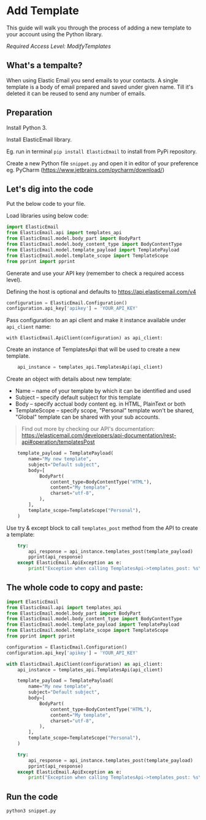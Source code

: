 # Add Template

This guide will walk you through the process of adding a new template to your account using the Python library. 

*Required Access Level: ModifyTemplates*

## What's a tempalte?
When using Elastic Email you send emails to your contacts. A single template is a body of  email prepared and saved under given name. Till it's deleted it can be reused to send any number of emails.

## Preparation
Install Python 3.

Install ElasticEmail library.

Eg. run in terminal `pip install ElasticEmail` to install from PyPi repository.

Create a new Python file `snippet.py` and open it in editor of your preference eg. PyCharm (https://www.jetbrains.com/pycharm/download/)

## Let's dig into the code

Put the below code to your file.

Load libraries using below code:

```python
import ElasticEmail
from ElasticEmail.api import templates_api
from ElasticEmail.model.body_part import BodyPart
from ElasticEmail.model.body_content_type import BodyContentType
from ElasticEmail.model.template_payload import TemplatePayload
from ElasticEmail.model.template_scope import TemplateScope
from pprint import pprint
```

Generate and use your API key (remember to check a required access level).

Defining the host is optional and defaults to https://api.elasticemail.com/v4

```python
configuration = ElasticEmail.Configuration()
configuration.api_key['apikey'] = 'YOUR_API_KEY'
```

Pass configuration to an api client and make it instance available under `api_client` name:
```
with ElasticEmail.ApiClient(configuration) as api_client:
```

Create an instance of TemplatesApi that will be used to create a new template.

```python
    api_instance = templates_api.TemplatesApi(api_client)
```

Create an object with details about new template:
- Name – name of your template by which it can be identified and used
- Subject – specify default subject for this template
- Body – specify acctual body content eg. in HTML, PlainText or both
- TemplateScope – specify scope, "Personal" template won't be shared, "Global" template can be shared with your sub accounts.

> Find out more by checking our API's documentation: https://elasticemail.com/developers/api-documentation/rest-api#operation/templatesPost


```python
    template_payload = TemplatePayload(
        name="My new template",
        subject="Default subject",
        body=[
            BodyPart(
                content_type=BodyContentType("HTML"),
                content="My template",
                charset="utf-8",
            ),
        ],
        template_scope=TemplateScope("Personal"),
    )
```

Use try & except block to call `templates_post` method from the API to create a template: 

```python
    try:
        api_response = api_instance.templates_post(template_payload)
        pprint(api_response)
    except ElasticEmail.ApiException as e:
        print("Exception when calling TemplatesApi->templates_post: %s\n" % e)
```


## The whole code to copy and paste:

```python
import ElasticEmail
from ElasticEmail.api import templates_api
from ElasticEmail.model.body_part import BodyPart
from ElasticEmail.model.body_content_type import BodyContentType
from ElasticEmail.model.template_payload import TemplatePayload
from ElasticEmail.model.template_scope import TemplateScope
from pprint import pprint

configuration = ElasticEmail.Configuration()
configuration.api_key['apikey'] = 'YOUR_API_KEY'

with ElasticEmail.ApiClient(configuration) as api_client:
    api_instance = templates_api.TemplatesApi(api_client)

    template_payload = TemplatePayload(
        name="My new template",
        subject="Default subject",
        body=[
            BodyPart(
                content_type=BodyContentType("HTML"),
                content="My template",
                charset="utf-8",
            ),
        ],
        template_scope=TemplateScope("Personal"),
    )

    try:
        api_response = api_instance.templates_post(template_payload)
        pprint(api_response)
    except ElasticEmail.ApiException as e:
        print("Exception when calling TemplatesApi->templates_post: %s\n" % e)
```

## Run the code
```
python3 snippet.py
```

